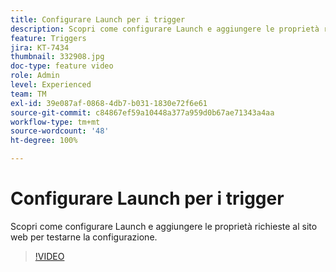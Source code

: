 ```yaml
---
title: Configurare Launch per i trigger
description: Scopri come configurare Launch e aggiungere le proprietà richieste al sito web per testarne la configurazione.
feature: Triggers
jira: KT-7434
thumbnail: 332908.jpg
doc-type: feature video
role: Admin
level: Experienced
team: TM
exl-id: 39e087af-0868-4db7-b031-1830e72f6e61
source-git-commit: c84867ef59a10448a377a959d0b67ae71343a4aa
workflow-type: tm+mt
source-wordcount: '48'
ht-degree: 100%

---
```


# Configurare Launch per i trigger

Scopri come configurare Launch e aggiungere le proprietà richieste al sito web per testarne la configurazione.

>[!VIDEO](https://video.tv.adobe.com/v/332908?quality=12&learn=on)

